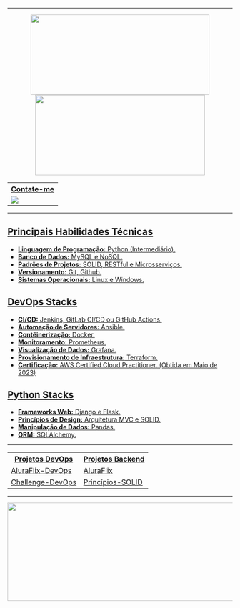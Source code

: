 <hr>

<div align="center" class="stats-and-mostused">
	<a href="https://github.com/MatheuslFavaretto">
  	<img height="180em" width="400em" src="https://github-readme-stats.vercel.app/api?username=MatheuslFavaretto&show_icons=true&theme=dark&include_all_commits=true&count_private=true"/>
   	<!-- Most used programming languages -->
  	<img height="180em" width="380em" src="https://github-readme-stats.vercel.app/api/top-langs/?username=MatheuslFavaretto&layout=compact&langs_count=10&theme=dark"/>
</div>

<div align="center" class="contact">
	<table>
		<tr><th>Contate-me</th></tr>
		<tr>
			<td>
			<a target="_blank" href="https://www.linkedin.com/in/matfavaretto22/">
 			<img src="https://img.shields.io/badge/-LinkedIn-%230077B5?style=for-the-badge&logo=linkedin&logoColor=white">
			</td>
		</tr>
	</table>
</div>

<hr>

## Principais Habilidades Técnicas
- **Linguagem de Programação:** Python (Intermediário). <!-- Conhecimentos Consideráveis -->
- **Banco de Dados:** MySQL e NoSQL. <!-- Bancos de dados com os quais estou habituado; SGBDs não são considerados -->
- **Padrões de Projetos:** SOLID, RESTful e Microsserviços. <!-- Padrões de Projetos praticados -->
- **Versionamento:** Git, Github. <!-- Controle de Versão de Código -->
- **Sistemas Operacionais:** Linux e Windows. <!-- Sistemas operacionais com os quais estou habituado -->

## DevOps Stacks 
- **CI/CD:** Jenkins, GitLab CI/CD ou GitHub Actions. <!-- Ferramentas com as quais estou habituado -->
- **Automação de Servidores:** Ansible. <!-- Ferramenta de automação de servidores preferida -->
- **Contêinerização:** Docker. <!-- Criação de contêineres para aplicações -->
- **Monitoramento:** Prometheus. <!-- Ferramenta de monitoramento que possuo mais prática -->
- **Visualização de Dados:** Grafana. <!-- Criação de Dashboards -->
- **Provisionamento de Infraestrutura:** Terraform. <!-- Ferramenta que possuo mais prática para provisionar ambientes na nuvem -->
- **Certificação:** AWS Certified Cloud Practitioner. (Obtida em Maio de 2023) <!-- Certificação obtida -->

## Python Stacks 
- **Frameworks Web:** Django e Flask. <!-- Frameworks web com os quais tenho prática -->
- **Princípios de Design:** Arquitetura MVC e SOLID. <!-- Princípios de projeto que busco seguir -->
- **Manipulação de Dados:** Pandas. <!-- Biblioteca para manipulação e análise de dados em Python -->
- **ORM:** SQLAlchemy. <!-- ORM com o qual tenho mais prática -->

 
<hr>

<div align="center" class="projects">
	<table>
		<tr class="header">
			<th>Projetos DevOps</th>
			<th>Projetos Backend</th>
		</tr>
		<tr class="column1">
			<td><a href="https://github.com/MatheuslFavaretto/Challenge_DevOps">AluraFlix-DevOps</a> <!-- entrar no repositório --></td>
			<td><a href="https://github.com/MatheuslFavaretto/Challenge_Backend">AluraFlix</a> <!-- link para o seu projeto Backend --></td>
		<tr class="column2">
  			<td><a href="https://github.com/MatheuslFavaretto/Challenge_DevOps-2">Challenge-DevOps</a> <!-- Challenger DevOps Alura--></td>
			<td><a href="https://github.com/MatheuslFavaretto/GitSOLID">Princípios-SOLID</a> <!-- link para o seu projeto Backend --></td>
		</tr>
	</table>
</div>


<hr>


<div align="center" class="day-streak">
	<a href="https://github.com/MatheuslFavaretto"> 
   	<img height="220em" width="800em" src="https://streak-stats.demolab.com?user=MatheuslFavaretto&theme=dark"/>
</div>
